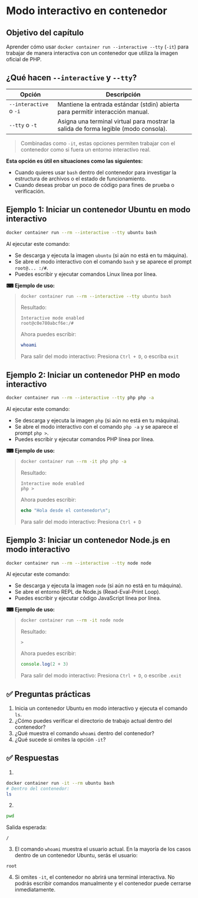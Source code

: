 # Modo interactivo en contenedor

## Objetivo del capítulo
Aprender cómo usar `docker container run --interactive --tty` (`-it`) para trabajar de manera interactiva con un contenedor que utiliza la imagen oficial de PHP.

## ¿Qué hacen `--interactive` y `--tty`?
| Opción                 | Descripción                                                                         |
| ---------------------- | ----------------------------------------------------------------------------------- |
| `--interactive` o `-i` | Mantiene la entrada estándar (stdin) abierta para permitir interacción manual.      |
| `--tty` o `-t`         | Asigna una terminal virtual para mostrar la salida de forma legible (modo consola). |
> Combinadas como `-it`, estas opciones permiten trabajar con el contenedor como si fuera un entorno interactivo real.

**Esta opción es útil en situaciones como las siguientes:**
* Cuando quieres usar `bash` dentro del contenedor para investigar la estructura de archivos o el estado de funcionamiento.
* Cuando deseas probar un poco de código para fines de prueba o verificación.

## Ejemplo 1: Iniciar un contenedor Ubuntu en modo interactivo
```bash
docker container run --rm --interactive --tty ubuntu bash
```
Al ejecutar este comando:

* Se descarga y ejecuta la imagen `ubuntu` (si aún no está en tu máquina).
* Se abre el modo interactivo con el comando `bash` y se aparece el prompt `root@... :/#`.
* Puedes escribir y ejecutar comandos Linux línea por línea.

**⌨ Ejemplo de uso:**
> ```bash
> docker container run --rm --interactive --tty ubuntu bash
> ```
> Resultado:
> ```
> Interactive mode enabled
> root@c0e780abcf6e:/#
> ```
>
> Ahora puedes escribir:
> ```bash
> whoami
> ```
> Para salir del modo interactivo: Presiona `Ctrl + D`, o escriba `exit`

## Ejemplo 2: Iniciar un contenedor PHP en modo interactivo
```bash
docker container run --rm --interactive --tty php php -a
```
Al ejecutar este comando:

* Se descarga y ejecuta la imagen `php` (si aún no está en tu máquina).
* Se abre el modo interactivo con el comando `php -a` y se aparece el prompt `php >`.
* Puedes escribir y ejecutar comandos PHP línea por línea.

**⌨ Ejemplo de uso:**
> ```bash
> docker container run --rm -it php php -a
> ```
> Resultado:
> ```
> Interactive mode enabled
> php >
> ```
>
> Ahora puedes escribir:
> ```php
> echo "Hola desde el contenedor\n";
> ```
> Para salir del modo interactivo: Presiona `Ctrl + D`


## Ejemplo 3: Iniciar un contenedor Node.js en modo interactivo

```bash
docker container run --rm --interactive --tty node node
```

Al ejecutar este comando:

* Se descarga y ejecuta la imagen `node` (si aún no está en tu máquina).
* Se abre el entorno REPL de Node.js (Read-Eval-Print Loop).
* Puedes escribir y ejecutar código JavaScript línea por línea.

**⌨ Ejemplo de uso:**
> ```bash
> docker container run --rm -it node node
> ```
> Resultado:
> ```
> >
> ```
> Ahora puedes escribir:
> ```javascript
> console.log(2 + 3)
> ```
>
> Para salir del modo interactivo: Presiona `Ctrl + D`, o escribe `.exit`

## ✅ Preguntas prácticas

1. Inicia un contenedor Ubuntu en modo interactivo y ejecuta el comando `ls`.
2. ¿Cómo puedes verificar el directorio de trabajo actual dentro del contenedor?
3. ¿Qué muestra el comando `whoami` dentro del contenedor?
4. ¿Qué sucede si omites la opción `-it`?

## ✅ Respuestas

1.

```bash
docker container run -it --rm ubuntu bash
# Dentro del contenedor:
ls
```

2.

```bash
pwd
```

Salida esperada:

```
/
```
3. El comando `whoami` muestra el usuario actual. En la mayoría de los casos dentro de un contenedor Ubuntu, serás el usuario:
```
root
```

4. Si omites `-it`, el contenedor no abrirá una terminal interactiva. No podrás escribir comandos manualmente y el contenedor puede cerrarse inmediatamente.
